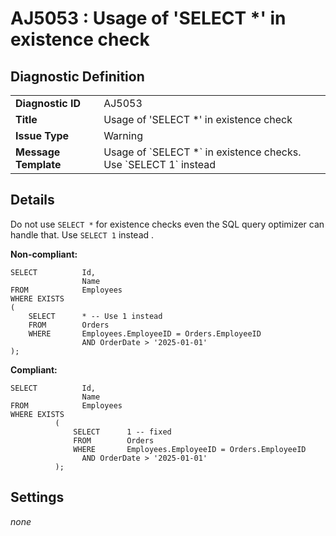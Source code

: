 # AJ5053 : Usage of 'SELECT *' in existence check

## Diagnostic Definition

<table>
  <tr>
    <td class="header"><b>Diagnostic ID</b></td>
    <td>AJ5053</td>
  </tr>
  <tr>
    <td class="header"><b>Title</b></td>
    <td>Usage of 'SELECT *' in existence check</td>
  </tr>
  <tr>
    <td class="header"><b>Issue Type</b></td>
    <td>Warning</td>
  </tr>
  <tr>
    <td class="header"><b>Message Template</b></td>
    <td>Usage of `SELECT *` in existence checks. Use `SELECT 1` instead</td>
  </tr>
  
</table>

## Details

Do not use `SELECT *` for existence checks even the SQL query optimizer can handle that. Use `SELECT 1` instead .

**Non-compliant:**

```tsql
SELECT          Id,
                Name
FROM            Employees
WHERE EXISTS
(
    SELECT      * -- Use 1 instead
    FROM        Orders
    WHERE       Employees.EmployeeID = Orders.EmployeeID
                AND OrderDate > '2025-01-01'
);
```

**Compliant:**

```tsql
SELECT          Id,
                Name
FROM            Employees
WHERE EXISTS
          (
              SELECT      1 -- fixed
              FROM        Orders
              WHERE       Employees.EmployeeID = Orders.EmployeeID
                AND OrderDate > '2025-01-01'
          );
```


## Settings

*none*

